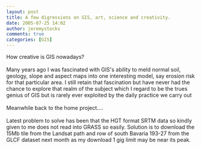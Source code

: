 ```yaml
---
layout: post
title: A few digressions on GIS, art, science and creativity.
date: 2005-07-25 14:02
author: jeremystocks
comments: true
categories: [GIS]
---
```

How creative is GIS nowadays?<br /><br />Many years ago I was fascinated with GIS's ability to meld normal soil, geology, slope and aspect maps into one interesting model, say erosion risk for that particular area. I still retain that fascination but have never had the chance to explore that realm of the subject which I regard to be the trues genius of GIS but is rarely ever exploited by the daily practice we carry out<br /><br />Meanwhile back to the home project....<br /><br />Latest problem to solve has been that the HGT format SRTM data so kindly given to me does not read into GRASS so easily. Solution is to download the 15Mb tile from the Landsat path and row of south Bavaria 193-27 from the GLCF dataset next month as my download 1 gig limit may be near its peak.
